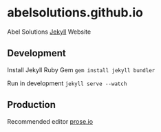 # abelsolutions.github.io
Abel Solutions [Jekyll](https://jekyllrb.com/) Website

## Development

Install Jekyll Ruby Gem
`gem install jekyll bundler`

Run in development
`jekyll serve --watch`

## Production 

Recommended editor [prose.io](prose.io)
